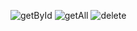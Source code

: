 ![getById](https://github.com/Mamang444/API_TopUpVoucher/assets/114584914/654bc59d-26fd-4018-a658-eea3845d979b)
![getAll](https://github.com/Mamang444/API_TopUpVoucher/assets/114584914/cf1b7550-13b1-4745-b61a-3cce35b5e149)
![delete](https://github.com/Mamang444/API_TopUpVoucher/assets/114584914/473551aa-1a5a-445b-8ded-ad1fb91d8ce9)
